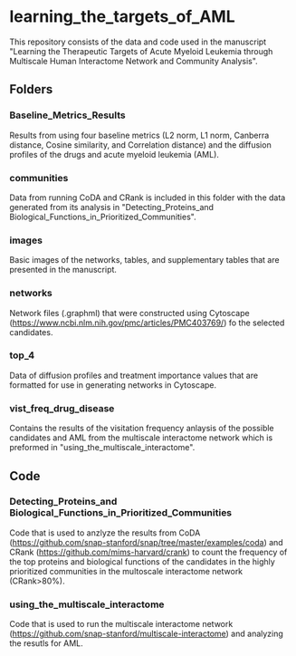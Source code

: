 # learning_the_targets_of_AML

This repository consists of the data and code used in the manuscript "Learning the Therapeutic Targets of Acute Myeloid Leukemia through Multiscale Human Interactome Network and Community Analysis".

## Folders

### Baseline_Metrics_Results
Results from using four baseline metrics (L2 norm, L1 norm, Canberra distance, Cosine similarity, and Correlation distance) and the diffusion profiles of the drugs and acute myeloid leukemia (AML).
### communities
Data from running CoDA and CRank is included in this folder with the data generated from its analysis in "Detecting_Proteins_and Biological_Functions_in_Prioritized_Communities".
### images
Basic images of the networks, tables, and supplementary tables that are presented in the manuscript.
### networks
Network files (.graphml) that were constructed using Cytoscape (https://www.ncbi.nlm.nih.gov/pmc/articles/PMC403769/) fo the selected candidates.
### top_4
Data of diffusion profiles and treatment importance values that are formatted for use in generating networks in Cytoscape.
### vist_freq_drug_disease
Contains the results of the visitation frequency anlaysis of the possible candidates and AML from the multiscale interactome network which is preformed in "using_the_multiscale_interactome".

## Code

### Detecting_Proteins_and Biological_Functions_in_Prioritized_Communities
Code that is used to anzlyze the results from CoDA (https://github.com/snap-stanford/snap/tree/master/examples/coda) and CRank (https://github.com/mims-harvard/crank) to count the frequency of the top proteins and biological functions of the candidates in the highly prioritized communities in the multoscale interactome network (CRank>80%).

### using_the_multiscale_interactome
Code that is used to run the multiscale interactome network (https://github.com/snap-stanford/multiscale-interactome) and analyzing the resutls for AML.

